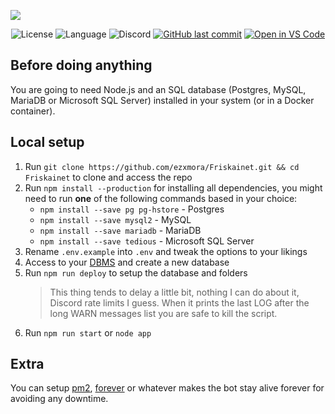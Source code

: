 ![](https://i.imgur.com/XBnWtFG.png)
<p align="center">
  <img alt="License" src="https://img.shields.io/github/license/ezxmora/Friskainet?style=flat-square">
  <img alt="Language" src="https://img.shields.io/badge/Language-Node.js-red?style=flat-square&logo=node.js">
  <img alt="Discord" src="https://img.shields.io/discord/234313904317136906?style=flat-square">
  <a href="https://github.com/ezxmora/Friskainet/commits/main"><img alt="GitHub last commit" src="https://img.shields.io/github/last-commit/ezxmora/Friskainet?style=flat-square"></a>
  <a href="https://open.vscode.dev/ezxmora/Friskainet"><img alt="Open in VS Code" src="https://open.vscode.dev/badges/open-in-vscode.svg"></a>
</p>


## Before doing anything
You are going to need Node.js and an SQL database (Postgres, MySQL, MariaDB or Microsoft SQL Server) installed in your system (or in a Docker container).

## Local setup
1. Run `git clone https://github.com/ezxmora/Friskainet.git && cd Friskainet` to clone and access the repo
2. Run `npm install --production` for installing all dependencies, you might need to run __one__ of the following commands based in your choice:
   * `npm install --save pg pg-hstore` - Postgres
   * `npm install --save mysql2` - MySQL
   * `npm install --save mariadb` - MariaDB
   * `npm install --save tedious` - Microsoft SQL Server
3. Rename `.env.example` into `.env` and tweak the options to your likings
4. Access to your [DBMS](https://en.wikipedia.org/wiki/Database#Database_management_system) and create a new database
5. Run `npm run deploy` to setup the database and folders
   > This thing tends to delay a little bit, nothing I can do about it, Discord rate limits I guess. When it prints the last LOG after the long WARN messages list you are safe to kill the script.
6. Run `npm run start` or `node app`

## Extra
You can setup [pm2](https://www.npmjs.com/package/pm2), [forever](https://www.npmjs.com/package/forever) or whatever makes the bot stay alive forever for avoiding any downtime.
